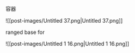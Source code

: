   

容器

![[post-images/Untitled 37.png|Untitled 37.png]]

ranged base for

![[post-images/Untitled 1 16.png|Untitled 1 16.png]]